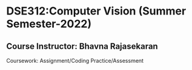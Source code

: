 # DSE312:Computer Vision (Summer Semester-2022)
## Course Instructor: Bhavna Rajasekaran
Coursework: Assignment/Coding Practice/Assessment
